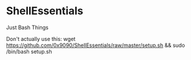 # ShellEssentials
Just Bash Things

Don't actually use this:
wget https://github.com/0x9090/ShellEssentials/raw/master/setup.sh && sudo /bin/bash setup.sh
